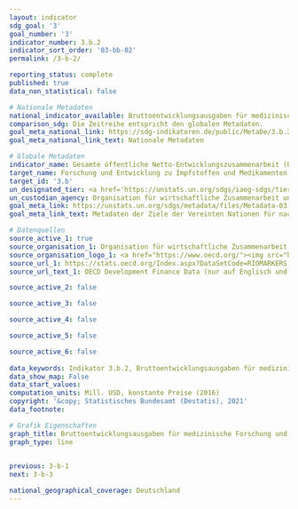 ```yaml
---
layout: indicator    
sdg_goal: '3'    
goal_number: '3'    
indicator_number: 3.b.2    
indicator_sort_order: '03-bb-02'    
permalink: /3-b-2/    

reporting_status: complete    
published: true    
data_non_statistical: false    

# Nationale Metadaten    
national_indicator_available: Bruttoentwicklungsausgaben für medizinische Forschung und den Basisgesundheitssektor    
comparison_sdg: Die Zeitreihe entspricht den globalen Metadaten.    
goal_meta_national_link: https://sdg-indikatoren.de/public/MetaDe/3.b.2.pdf    
goal_meta_national_link_text: Nationale Metadaten    

# Globale Metadaten    
indicator_name: Gesamte öffentliche Netto-Entwicklungszusammenarbeit (ODA) für medizinische Forschung und grundlegende Gesundheitsversorgung    
target_name: Forschung und Entwicklung zu Impfstoffen und Medikamenten für übertragbare und nichtübertragbare Krankheiten, von denen hauptsächlich Entwicklungsländer betroffen sind, unterstützen, den Zugang zu bezahlbaren unentbehrlichen Arzneimitteln und Impfstoffen gewährleisten, im Einklang mit der Erklärung von Doha über das TRIPS-Übereinkommen und die öffentliche Gesundheit, die das Recht der Entwicklungsländer bekräftigt, die Bestimmungen in dem Übereinkommen über handelsbezogene Aspekte der Rechte des geistigen Eigentums über Flexibilitäten zum Schutz der öffentlichen Gesundheit voll auszuschöpfen, und insbesondere den Zugang zu Medikamenten für alle zu gewährleisten    
target_id: '3.b'    
un_designated_tier: <a href='https://unstats.un.org/sdgs/iaeg-sdgs/tier-classification/' title='Klicken Sie hier um weitere Informationen zur UN-Tier-Klassifikation zu erhalten.'>Tier I</a>    
un_custodian_agency: Organisation für wirtschaftliche Zusammenarbeit und Entwicklung (OECD)    
goal_meta_link: https://unstats.un.org/sdgs/metadata/files/Metadata-03-0B-02.pdf    
goal_meta_link_text: Metadaten der Ziele der Vereinten Nationen für nachhaltige Entwicklung    

# Datenquellen
source_active_1: true
source_organisation_1: Organisation für wirtschaftliche Zusammenarbeit und Entwicklung (OECD)
source_organisation_logo_1: <a href="https://www.oecd.org/"><img src="https://g205sdgs.github.io/sdg-indicators/public/OrgImgDe/oecd.png" alt="Logo oecd" style="height:60px; width:148px"/></a>
source_url_1: https://stats.oecd.org/Index.aspx?DataSetCode=RIOMARKERS
source_url_text_1: OECD Development Finance Data (nur auf Englisch und Französisch verfügbar)

source_active_2: false

source_active_3: false

source_active_4: false

source_active_5: false

source_active_6: false
    
data_keywords: Indikator 3.b.2, Bruttoentwicklungsausgaben für medizinische Forschung und den Basisgesundheitssektor, Organisation für wirtschaftliche Zusammenarbeit und Entwicklung (OECD)    
data_show_map: False    
data_start_values:     
computation_units: Mill. USD, konstante Preise (2016)    
copyright: '&copy; Statistisches Bundesamt (Destatis), 2021'    
data_footnote:     

# Grafik Eigenschaften    
graph_title: Bruttoentwicklungsausgaben für medizinische Forschung und den Basisgesundheitssektor    
graph_type: line    
    

previous: 3-b-1    
next: 3-b-3    

national_geographical_coverage: Deutschland    
---
```


<span></span>